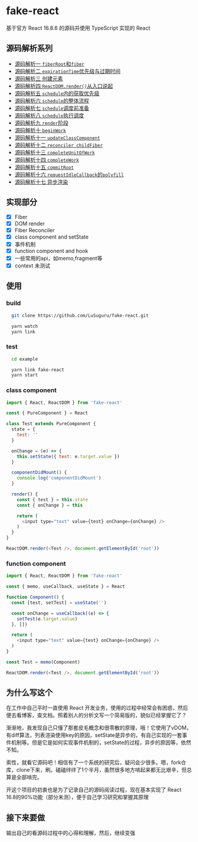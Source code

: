 # fake-react

基于官方 React 16.8.6 的源码并使用 TypeScript 实现的 React

## 源码解析系列
- [源码解析一  `fiberRoot`和`fiber`](./doc/fiber-and-fiberRoot.md)
- [源码解析二  `expirationTime`优先级与过期时间](./doc/expirationTime.md)
- [源码解析三  创建元素](./doc/create-element.md)
- [源码解析四  `ReactDOM.render()`从入口说起](./doc/render.md)
- [源码解析五  `schedule`内的获取优先级](./doc/schdule-global-value.md)
- [源码解析六  `schedule`的整体流程](./doc/schedule-all-step.md)
- [源码解析七  `schedule`调度前准备](./doc/schedule-prepare.md)
- [源码解析八  `schedule`执行调度](./doc/schedule-work.md)
- [源码解析九  `render`阶段](./doc/schedule-render.md)
- [源码解析十  `beginWork`](./doc/begin-work.md)
- [源码解析十一 `updateClassComponent`](./doc/update-class-component.md)
- [源码解析十二 `reconciler childFiber`](./doc/child-fiber.md)
- [源码解析十三 `completeUnitOfWork`](./doc/completeUnitOfWork.md)
- [源码解析十四 `completeWork`](./doc/completeWork.md)
- [源码解析十五 `commitRoot`](./doc/commitWork.md)
- [源码解析十六 `requestIdleCallback`的`polyfill`](./doc/requestIdleCallback.md)
- [源码解析十七 异步渲染](./doc/async-render.md)

## 实现部分

- [x] Fiber
- [x] DOM render
- [x] Fiber Reconciler
- [x] class component and setState
- [x] 事件机制
- [x] function component and hook
- [x] 一些常用的api，如memo,fragment等
- [x] context 未测试

## 使用

### build

``` sh
  git clone https://github.com/LuSuguru/fake-react.git

  yarn watch 
  yarn link 
````

### test
```sh
  cd example

  yarn link fake-react
  yarn start
```

### class component
``` javascript
import { React, ReactDOM } from 'fake-react'

const { PureComponent } = React

class Test extends PureComponent {
  state = {
    test: ''
  }

  onChange = (e) => {
    this.setState({ test: e.target.value })
  }

  componentDidMount() {
    console.log('componentDidMount')
  }

  render() {
    const { test } = this.state
    const { onChange } = this

    return (
      <input type="text" value={test} onChange={onChange} />
    )
  }
}

ReactDOM.render(<Test />, document.getElementById('root'))
```

### function component
``` javascript
import { React, ReactDOM } from 'fake-react'

const { memo, useCallback, useState } = React

function Component() {
  const [test, setTest] = useState('')

  const onChange = useCallback((e) => {
    setTest(e.target.value)
  }, [])

  return (
    <input type="text" value={test} onChange={onChange} />
  )
}

const Test = memo(Component)

ReactDOM.render(<Test />, document.getElementById('root'))
```

## 为什么写这个

在工作中自己平时一直使用 React 开发业务，使用的过程中经常会有困惑，然后便去看博客，查文档。照着别人的分析文写一个简易版的，貌似已经掌握它了？

渐渐地，我发现自己只懂了那套皮毛概念和很零散的原理，哦！它使用了vDOM，有diff算法，列表渲染使用key的原因，setState是异步的，有自己实现的一套事件机制等。但是它是如何实现事件机制的，setState的过程，异步的原因等，依然不知。

索性，就看它源码吧！相信有了一个系统的研究后，疑问会少很多。嗯，fork仓库，clone下来，刷。磕磕绊绊了1个半月，虽然很多地方啃起来都无比艰辛，但总算是全部啃完。

开这个项目的初衷也是为了记录自己的源码阅读过程，现在基本实现了 React 16.8的90%功能（部分未测），便于自己学习研究和掌握其原理

## 接下来要做

输出自己的看源码过程中的心得和理解，然后，继续变强

